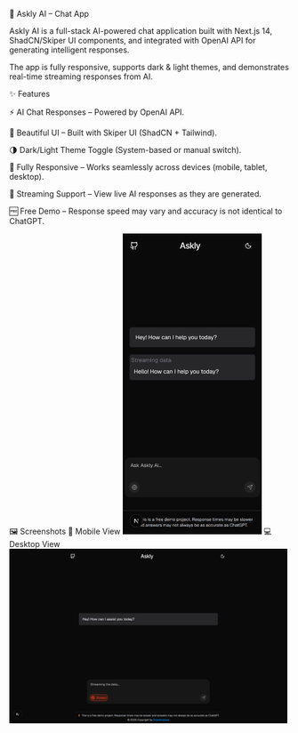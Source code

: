 🤖 Askly AI – Chat App

Askly AI is a full-stack AI-powered chat application built with Next.js 14, ShadCN/Skiper UI components, and integrated with OpenAI API for generating intelligent responses.

The app is fully responsive, supports dark & light themes, and demonstrates real-time streaming responses from AI.

✨ Features

⚡ AI Chat Responses – Powered by OpenAI API.

🎨 Beautiful UI – Built with Skiper UI (ShadCN + Tailwind).

🌗 Dark/Light Theme Toggle (System-based or manual switch).

📱 Fully Responsive – Works seamlessly across devices (mobile, tablet, desktop).

🔄 Streaming Support – View live AI responses as they are generated.

🆓 Free Demo – Response speed may vary and accuracy is not identical to ChatGPT.

🖼️ Screenshots
📱 Mobile View
<img src="./public/iPhone12Pro.png" width="250">
💻 Desktop View
<img src="./public/desktop.png" width="500">

